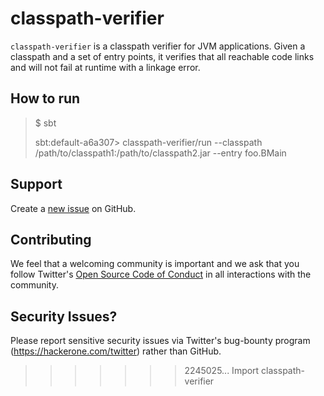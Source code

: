# classpath-verifier

`classpath-verifier` is a classpath verifier for JVM applications. Given a classpath and a set of
entry points, it verifies that all reachable code links and will not fail at runtime with a linkage
error.

## How to run

> 
> $ sbt
> 
> sbt:default-a6a307> classpath-verifier/run --classpath /path/to/classpath1:/path/to/classpath2.jar --entry foo.BMain
> 

## Support

Create a [new issue](https://github.com/twitter-incubator/classpath-verifier/issues/new) on GitHub.

## Contributing

We feel that a welcoming community is important and we ask that you follow Twitter's
[Open Source Code of Conduct](https://github.com/twitter/code-of-conduct/blob/master/code-of-conduct.md)
in all interactions with the community.


## Security Issues?

Please report sensitive security issues via Twitter's bug-bounty program
(https://hackerone.com/twitter) rather than GitHub.
>>>>>>> 2245025... Import classpath-verifier
